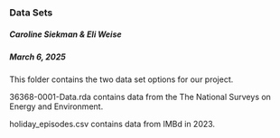 ### Data Sets
##### Caroline Siekman & Eli Weise 
##### March 6, 2025

This folder contains the two data set options for our project. 

36368-0001-Data.rda contains data from the The National Surveys on Energy and Environment. 

holiday_episodes.csv contains data from IMBd in 2023. 
